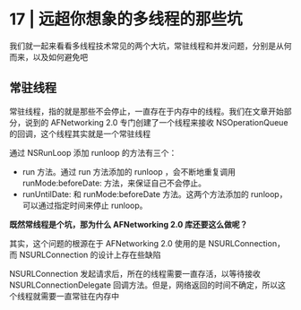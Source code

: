 # 17 | 远超你想象的多线程的那些坑
我们就一起来看看多线程技术常见的两个大坑，常驻线程和并发问题，分别是从何而来，以及如何避免吧

## 常驻线程
常驻线程，指的就是那些不会停止，一直存在于内存中的线程。我们在文章开始部分，说到的 AFNetworking 2.0 专门创建了一个线程来接收 NSOperationQueue 的回调，这个线程其实就是一个常驻线程

通过 NSRunLoop 添加 runloop 的方法有三个：
+ run 方法。通过 run 方法添加的 runloop ，会不断地重复调用 runMode:beforeDate: 方法，来保证自己不会停止。
+ runUntilDate: 和 runMode:beforeDate 方法。这两个方法添加的 runloop，可以通过指定时间来停止 runloop。

**既然常线程是个坑，那为什么 AFNetworking 2.0 库还要这么做呢？**

其实，这个问题的根源在于 AFNetworking 2.0 使用的是 NSURLConnection，而 NSURLConnection 的设计上存在些缺陷

NSURLConnection 发起请求后，所在的线程需要一直存活，以等待接收 NSURLConnectionDelegate 回调方法。但是，网络返回的时间不确定，所以这个线程就需要一直常驻在内存中
